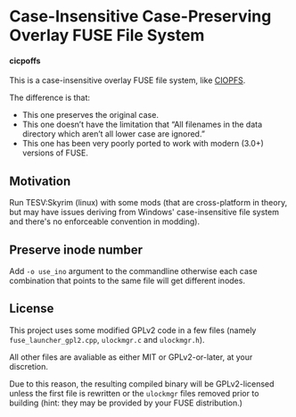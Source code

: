# Case-Insensitive Case-Preserving Overlay FUSE File System
#### cicpoffs

This is a case-insensitive overlay FUSE file system, like [CIOPFS](https://www.brain-dump.org/projects/ciopfs/).

The difference is that:
- This one preserves the original case.
- This one doesn’t have the limitation that “All filenames in the data directory which aren’t all lower case are ignored.”
- This one has been very poorly ported to work with modern (3.0+) versions of FUSE.

## Motivation

Run TESV:Skyrim (linux) with some mods (that are cross-platform in theory, but may have issues deriving from Windows' case-insensitive file system and there's no enforceable convention in modding).

## Preserve inode number

Add `-o use_ino` argument to the commandline otherwise each case combination that points to the same file will get different inodes.

## License

This project uses some modified GPLv2 code in a few files (namely `fuse_launcher_gpl2.cpp`, `ulockmgr.c` and `ulockmgr.h`).

All other files are avaliable as either MIT or GPLv2-or-later, at your discretion.

Due to this reason, the resulting compiled binary will be GPLv2-licensed unless the first file is rewritten or the `ulockmgr` files removed prior to building (hint: they may be provided by your FUSE distribution.)
